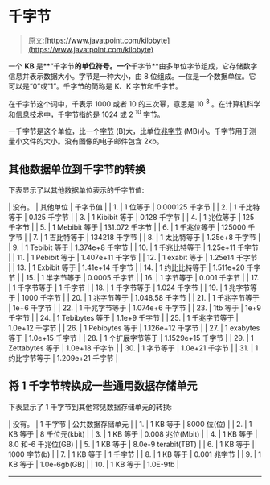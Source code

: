 # 千字节

> 原文:[https://www.javatpoint.com/kilobyte](https://www.javatpoint.com/kilobyte)

一个 **KB** 是**“千字节**的单位符号。一个**千字节**由多单位字节组成，它存储数字信息并表示数据大小。字节是一种大小，由 8 位组成。一位是一个数据单位。它可以是“0”或“1”。千字节的简称是 K、K 字节和千字节。

在千字节这个词中，千表示 1000 或者 10 的三次幂，意思是 10 <sup>3</sup> 。在计算机科学和信息技术中，千字节指的是 1024 或 2 <sup>10</sup> 字节。

一千字节是这个单位，比一个[字节](bytes) (B)大，比单位[兆字节](megabyte) (MB)小。千字节用于测量小文件的大小。没有图像的电子邮件包含 2kb。

## 其他数据单位到千字节的转换

下表显示了以其他数据单位表示的千字节值:

| 没有。 | 其他单位 | 千字节值 |
| 1. | 1 位等于 | 0.000125 千字节 |
| 2. | 1 千比特等于 | 0.125 千字节 |
| 3. | 1 Kibibit 等于 | 0.128 千字节 |
| 4. | 1 兆位等于 | 125 千字节 |
| 5. | 1 Mebibit 等于 | 131.072 千字节 |
| 6. | 1 千兆位等于 | 125000 千字节 |
| 7. | 1 吉比特等于 | 134218 千字节 |
| 8. | 1 太比特等于 | 1.25e+8 千字节 |
| 9. | 1 Tebibit 等于 | 1.374e+8 千字节 |
| 10. | 1 千兆比特等于 | 1.25e+11 千字节 |
| 11. | 1 Pebibit 等于 | 1.407e+11 千字节 |
| 12. | 1 exabit 等于 | 1.25e14 千字节 |
| 13. | 1 Exbibit 等于 | 1.41e+14 千字节 |
| 14. | 1 约比比特等于 | 1.511e+20 千字节 |
| 15. | 1 半字节等于 | 0.0005 千字节 |
| 16. | 1 字节等于 | 0.001 千字节 |
| 17. | 1 千字节等于 | 1 千字节 |
| 18. | 1 千字节等于 | 1.024 千字节 |
| 19. | 1 兆字节等于 | 1000 千字节 |
| 20. | 1 兆字节等于 | 1.048.58 千字节 |
| 21. | 1 千兆字节等于 | 1e+6 千字节 |
| 22. | 1 千兆字节等于 | 1.074e+6 千字节 |
| 23. | 1tb 等于 | 1e+9 千字节 |
| 24. | 1 Tebibytes 等于 | 1.1e+9 千字节 |
| 25. | 1 千兆字节等于 | 1.0e+12 千字节 |
| 26. | 1 Pebibytes 等于 | 1.126e+12 千字节 |
| 27. | 1 exabytes 等于 | 1.0e+15 千字节 |
| 28. | 1 个扩展字节等于 | 1.1529e+15 千字节 |
| 29. | 1 Zettabytes 等于 | 1.0e+18 千字节 |
| 30. | 1 字节等于 | 1.0e+21 千字节 |
| 31. | 1 约比字节等于 | 1.209e+21 千字节 |

## 将 1 千字节转换成一些通用数据存储单元

下表显示了 1 千字节到其他常见数据存储单元的转换:

| 没有。 | 1 千字节 | 公共数据存储单元 |
| 1. | 1 KB 等于 | 8000 位(位) |
| 2. | 1 KB 等于 | 8 千位元(kbit) |
| 3. | 1 KB 等于 | 0.008 兆位(Mbit) |
| 4. | 1 KB 等于 | 8.0 和-6 千兆位(GB) |
| 5. | 1 KB 等于 | 8.0e-9 terabit(TBT) |
| 6. | 1 KB 等于 | 1000 字节(b) |
| 7. | 1 KB 等于 | 1 千字节 |
| 8. | 1 KB 等于 | 0.001 兆字节 |
| 9. | 1 KB 等于 | 1.0e-6gb(GB) |
| 10. | 1 KB 等于 | 1.0E-9tb |

* * *